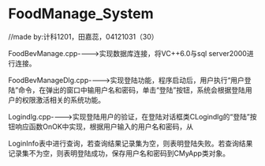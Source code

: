 # FoodManage_System

//made by:计科1201，田嘉蕊，04121031（30）



FoodBevManage.cpp---->实现数据库连接，将VC++6.0与sql server2000进行连接。

FoodBevManageDlg.cpp---->实现登陆功能，程序启动后，用户执行“用户登陆”命令，在弹出的窗口中输用户名和密码，单击“登陆”按钮，系统会根据登陆用户的权限激活相关的系统功能。

Logindlg.cpp---->实现登陆用户的验证，在登陆对话框类CLogindlg的“登陆”按钮响应函数OnOK中实现，根据用户输入的用户名和密码，从

LoginInfo表中进行查询，若查询结果记录集为空，则表明登陆失败。若查询结果记录集不为空，则表明登陆成功，保存用户名和密码到CMyApp类对象。
